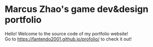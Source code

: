 # Marcus Zhao's game dev&design portfolio

Hello! Welcome to the source code of my portfolio website!  
Go to https://fantendo2001.github.io/profolio/ to check it out!
